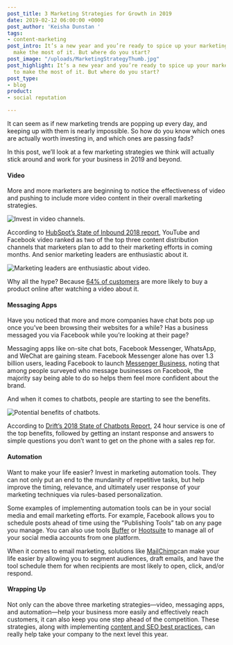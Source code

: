 ```yaml
---
post_title: 3 Marketing Strategies for Growth in 2019
date: 2019-02-12 06:00:00 +0000
post_author: 'Keisha Dunstan '
tags:
- content-marketing
post_intro: It’s a new year and you’re ready to spice up your marketing strategy to
  make the most of it. But where do you start?
post_image: "/uploads/MarketingStrategyThumb.jpg"
post_highlight: It’s a new year and you’re ready to spice up your marketing strategy
  to make the most of it. But where do you start?
post_type:
- blog
product:
- social reputation

---
```

It can seem as if new marketing trends are popping up every day, and keeping up with them is nearly impossible. So how do you know which ones are actually worth investing in, and which ones are passing fads?

In this post, we’ll look at a few marketing strategies we think will actually stick around and work for your business in 2019 and beyond.

#### Video

More and more marketers are beginning to notice the effectiveness of video and pushing to include more video content in their overall marketing strategies.

![Invest in video channels.](https://doctorlogic.com/assets/img/posts/MarketingStrategy1.jpg)

According to [HubSpot’s State of Inbound 2018 report](https://cdn2.hubspot.net/hubfs/53/assets/hubspot.com/research/reports/State%20of%20Inbound%202018%20Global%20Results.pdf?__hstc=20629287.412c8a76c91bff063c9957a7f4788486.1497889639600.1543364182830.1545948761723.25&__hssc=20629287.2.1547577563257&__hsfp=1476023372), YouTube and Facebook video ranked as two of the top three content distribution channels that marketers plan to add to their marketing efforts in coming months. And senior marketing leaders are enthusiastic about it.

![Marketing leaders are enthusiastic about video.](https://doctorlogic.com/assets/img/posts/MarketingStrategy2.jpg)

Why all the hype? Because [64% of customers](https://blog.hubspot.com/marketing/video-marketing-statistics?__hstc=37514559.86908053a04deef209d41cbbf486b52a.1546876321479.1554315931393.1554478540077.53&__hssc=37514559.15.1554478540077&__hsfp=1915899968#sm.0000f7ujhkwrse8sqa62aq63w23fi) are more likely to buy a product online after watching a video about it.

#### Messaging Apps

Have you noticed that more and more companies have chat bots pop up once you’ve been browsing their websites for a while? Has a business messaged you via Facebook while you’re looking at their page?

Messaging apps like on-site chat bots, Facebook Messenger, WhatsApp, and WeChat are gaining steam. Facebook Messenger alone has over 1.3 billion users, leading Facebook to launch [Messenger Business](https://www.facebook.com/business/marketing/messenger), noting that among people surveyed who message businesses on Facebook, the majority say being able to do so helps them feel more confident about the brand.

And when it comes to chatbots, people are starting to see the benefits.

![Potential benefits of chatbots.](https://doctorlogic.com/assets/img/posts/MarketingStrategy3.jpg)

According to [Drift’s 2018 State of Chatbots Report](https://www.drift.com/wp-content/uploads/2018/01/2018-state-of-chatbots-report.pdf), 24 hour service is one of the top benefits, followed by getting an instant response and answers to simple questions you don’t want to get on the phone with a sales rep for.

#### Automation

Want to make your life easier? Invest in marketing automation tools. They can not only put an end to the mundanity of repetitive tasks, but help improve the timing, relevance, and ultimately user response of your marketing techniques via rules-based personalization.

Some examples of implementing automation tools can be in your social media and email marketing efforts. For example, Facebook allows you to schedule posts ahead of time using the “Publishing Tools” tab on any page you manage. You can also use tools [Buffer](https://buffer.com/) or [Hootsuite](https://hootsuite.com/) to manage all of your social media accounts from one platform.

When it comes to email marketing, solutions like [MailChimp](https://mailchimp.com/)can make your life easier by allowing you to segment audiences, draft emails, and have the tool schedule them for when recipients are most likely to open, click, and/or respond.

#### Wrapping Up

Not only can the above three marketing strategies—video, messaging apps, and automation—help your business more easily and effectively reach customers, it can also keep you one step ahead of the competition. These strategies, along with implementing [content and SEO best practices](https://doctorlogic.com/content/galleries/why-seo-matters.html), can really help take your company to the next level this year.